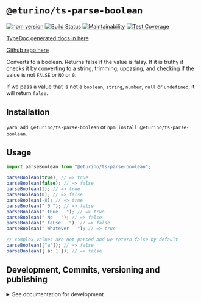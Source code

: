 # `@eturino/ts-parse-boolean`

[![npm version](https://badge.fury.io/js/%40eturino%2Fts-parse-boolean.svg)](https://badge.fury.io/js/%40eturino%2Fts-parse-boolean)
[![Build Status](https://travis-ci.org/eturino/ts-parse-boolean.svg?branch=master)](https://travis-ci.org/eturino/ts-parse-boolean)
[![Maintainability](https://api.codeclimate.com/v1/badges/2b8116da70d362593c6a/maintainability)](https://codeclimate.com/github/eturino/ts-parse-boolean/maintainability)
[![Test Coverage](https://api.codeclimate.com/v1/badges/2b8116da70d362593c6a/test_coverage)](https://codeclimate.com/github/eturino/ts-parse-boolean/test_coverage)

[TypeDoc generated docs in here](https://eturino.github.io/ts-parse-boolean)

[Github repo here](https://github.com/eturino/ts-parse-boolean)

Converts to a boolean. Returns false if the value is falsy. If it is truthy it checks it by converting to a string, trimming, upcasing, and checking if the value is not `FALSE` or `NO` or `0`.

If we pass a value that is not a `boolean`, `string`, `number`, `null` or `undefined`, it will return `false`.

## Installation

`yarn add @eturino/ts-parse-boolean` or `npm install @eturino/ts-parse-boolean`.

## Usage

```typescript
import parseBoolean from "@eturino/ts-parse-boolean";

parseBoolean(true); // => true
parseBoolean(false); // => false
parseBoolean(1); // => true
parseBoolean(0); // => false
parseBoolean(-8); // => true
parseBoolean(" 0 "); // => false
parseBoolean(" tRue   "); // => true
parseBoolean(" No   "); // => false
parseBoolean(" faLse   "); // => false
parseBoolean(" Whatever   "); // => true

// complex values are not parsed and we return false by default
parseBoolean(["a"]); // => false
parseBoolean({ a: 1 }); // => false
```

## Development, Commits, versioning and publishing

<details><summary>See documentation for development</summary>
<p>

See [The Typescript-Starter docs](https://github.com/bitjson/typescript-starter#bump-version-update-changelog-commit--tag-release).

### Commits and CHANGELOG

For commits, you should use [`commitizen`](https://github.com/commitizen/cz-cli)

```sh
yarn global add commitizen

#commit your changes:
git cz
```

As typescript-starter docs state:

This project is tooled for [conventional changelog](https://github.com/conventional-changelog/conventional-changelog) to make managing releases easier. See the [standard-version](https://github.com/conventional-changelog/standard-version) documentation for more information on the workflow, or [`CHANGELOG.md`](CHANGELOG.md) for an example.

```sh
# bump package.json version, update CHANGELOG.md, git tag the release
yarn run version
```

You may find a tool like [**`wip`**](https://github.com/bitjson/wip) helpful for managing work in progress before you're ready to create a meaningful commit.

### Creating the first version

Once you are ready to create the first version, run the following (note that `reset` is destructive and will remove all files not in the git repo from the directory).

```sh
# Reset the repo to the latest commit and build everything
yarn run reset && yarn run test && yarn run doc:html

# Then version it with standard-version options. e.g.:
# don't bump package.json version
yarn run version -- --first-release

# Other popular options include:

# PGP sign it:
# $ yarn run version -- --sign

# alpha release:
# $ yarn run version -- --prerelease alpha
```

And after that, remember to [publish the docs](#publish-the-docs).

And finally push the new tags to github and publish the package to npm.

```sh
# Push to git
git push --follow-tags origin master

# Publish to NPM (allowing public access, required if the package name is namespaced like `@somewhere/some-lib`)
yarn publish --access public
```

### Publish the Docs

```sh
yarn run doc:html && yarn run doc:publish
```

This will generate the docs and publish them in github pages.

### Generate a version

There is a single yarn command for preparing a new release. See [One-step publish preparation script in TypeScript-Starter](https://github.com/bitjson/typescript-starter#one-step-publish-preparation-script)

```sh
# Prepare a standard release
yarn prepare-release

# Push to git
git push --follow-tags origin master

# Publish to NPM (allowing public access, required if the package name is namespaced like `@somewhere/some-lib`)
yarn publish --access public
```

</p>
</details>

